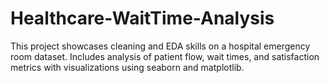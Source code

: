 # Healthcare-WaitTime-Analysis
This project showcases cleaning and EDA skills on a hospital emergency room dataset. Includes analysis of patient flow, wait times, and satisfaction metrics with visualizations using seaborn and matplotlib.
